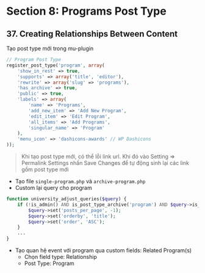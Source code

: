 # Section 8: Programs Post Type

## 37. Creating Relationships Between Content

Tạo post type mới trong mu-plugin
```php
// Program Post Type
register_post_type('program', array(
    'show_in_rest' => true,
    'supports' => array('title', 'editor'),
    'rewrite' => array('slug' => 'programs'),
    'has_archive' => true,
    'public' => true,
    'labels' => array(
        'name' => 'Programs',
        'add_new_item' => 'Add New Program',
        'edit_item' => 'Edit Program',
        'all_items' => 'Add Programs',
        'singular_name' => 'Program'
    ),
    'menu_icon' => 'dashicons-awards' // WP Dashicons
));
```

> Khi tạo post type mới, có thể lỗi link url. Khi đó vào Setting => Permalink Settings nhấn Save Changes để tự động sinh lại các link gồm post type mới

- Tạo file `single-program.php` và `archive-program.php`
- Custom lại query cho program
```php
function university_adjust_queries($query) {
    if (!is_admin() AND is_post_type_archive('program') AND $query->is_main_query()) {
        $query->set('posts_per_page', -1);
        $query->set('orderby', 'title');
        $query->set('order', 'ASC');
    }
    ...
}
```
- Tạo quan hệ event với program qua custom fields: Related Program(s)
    - Chọn field type: Relationship
    - Post Type: Program
